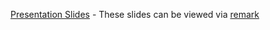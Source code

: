 [Presentation Slides](SLIDES.md) - These slides can be viewed via [remark](https://remarkjs.com/remarkise)
